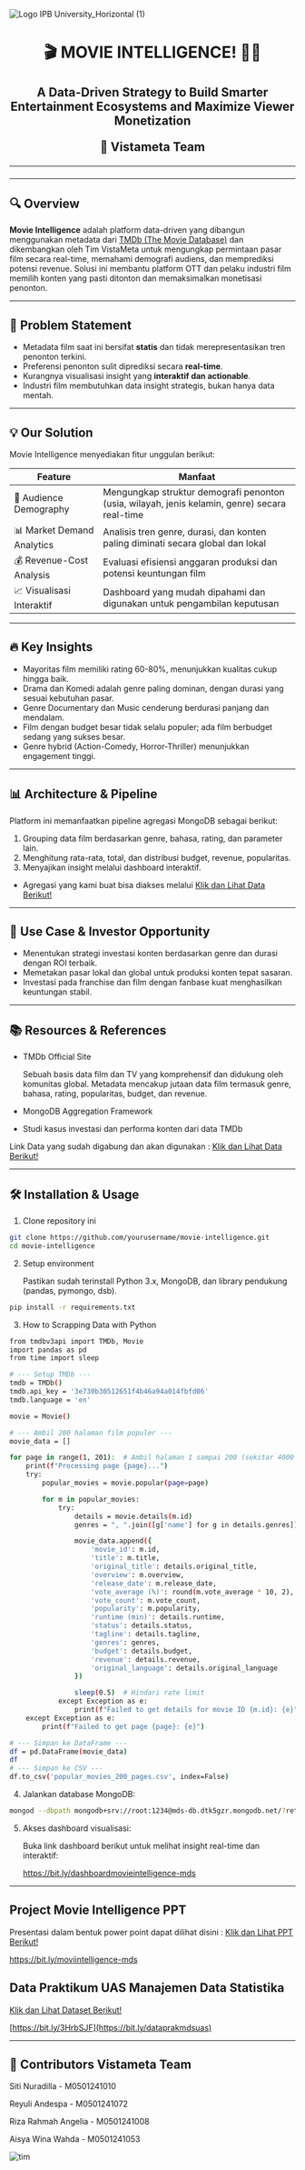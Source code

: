 ![Logo IPB University_Horizontal (1)](https://github.com/user-attachments/assets/a2473f19-385e-459a-9c90-409481f5b313)

<h1 align="center">🎬 <b>MOVIE INTELLIGENCE!</b> 🚀🍿</h1>
                                             
<h2 align="center"> A Data-Driven Strategy to Build Smarter Entertainment Ecosystems and Maximize Viewer Monetization 

<p align="center"> 👥 Vistameta Team </p>

---



<p <img src="MDS.gif" width="1000px" height="350px" alt="GitHub Readme Stats" />



---

## 🔍 Overview

**Movie Intelligence** adalah platform data-driven yang dibangun menggunakan metadata dari [TMDb (The Movie Database)](https://www.themoviedb.org/) dan dikembangkan oleh Tim VistaMeta untuk mengungkap permintaan pasar film secara real-time, memahami demografi audiens, dan memprediksi potensi revenue. Solusi ini membantu platform OTT dan pelaku industri film memilih konten yang pasti ditonton dan memaksimalkan monetisasi penonton.

---

## 📌 Problem Statement

- Metadata film saat ini bersifat **statis** dan tidak merepresentasikan tren penonton terkini.  
- Preferensi penonton sulit diprediksi secara **real-time**.  
- Kurangnya visualisasi insight yang **interaktif dan actionable**.  
- Industri film membutuhkan data insight strategis, bukan hanya data mentah.

---

## 💡 Our Solution

Movie Intelligence menyediakan fitur unggulan berikut:

| Feature                   | Manfaat                                                                                   |
|---------------------------|-------------------------------------------------------------------------------------------|
| 🎯 Audience Demography     | Mengungkap struktur demografi penonton (usia, wilayah, jenis kelamin, genre) secara real-time |
| 📊 Market Demand Analytics | Analisis tren genre, durasi, dan konten paling diminati secara global dan lokal           |
| 💰 Revenue-Cost Analysis   | Evaluasi efisiensi anggaran produksi dan potensi keuntungan film                          |
| 📈 Visualisasi Interaktif  | Dashboard yang mudah dipahami dan digunakan untuk pengambilan keputusan                   |

---

## 🔥 Key Insights

- Mayoritas film memiliki rating 60-80%, menunjukkan kualitas cukup hingga baik.  
- Drama dan Komedi adalah genre paling dominan, dengan durasi yang sesuai kebutuhan pasar.  
- Genre Documentary dan Music cenderung berdurasi panjang dan mendalam.  
- Film dengan budget besar tidak selalu populer; ada film berbudget sedang yang sukses besar.  
- Genre hybrid (Action-Comedy, Horror-Thriller) menunjukkan engagement tinggi.

---

## 📊 Architecture & Pipeline

Platform ini memanfaatkan pipeline agregasi MongoDB sebagai berikut:

1. Grouping data film berdasarkan genre, bahasa, rating, dan parameter lain.  
2. Menghitung rata-rata, total, dan distribusi budget, revenue, popularitas.  
3. Menyajikan insight melalui dashboard interaktif.
- Agregasi yang kami buat bisa diakses melalui
    <a href="Agregasi"> Klik dan Lihat Data Berikut! </a>

---

## 🎯 Use Case & Investor Opportunity

- Menentukan strategi investasi konten berdasarkan genre dan durasi dengan ROI terbaik.  
- Memetakan pasar lokal dan global untuk produksi konten tepat sasaran.  
- Investasi pada franchise dan film dengan fanbase kuat menghasilkan keuntungan stabil.

---

## 📚 Resources & References
- TMDb Official Site

  Sebuah basis data film dan TV yang komprehensif dan didukung oleh komunitas global. Metadata mencakup jutaan data film termasuk genre, bahasa, rating, popularitas, budget, dan revenue.
- MongoDB Aggregation Framework
- Studi kasus investasi dan performa konten dari data TMDb

Link Data yang sudah digabung dan akan digunakan :
  <a href="Data CSV"> Klik dan Lihat Data Berikut! </a>

---

## 🛠️ Installation & Usage

1. Clone repository ini

```bash
git clone https://github.com/yourusername/movie-intelligence.git
cd movie-intelligence
```

2. Setup environment

   Pastikan sudah terinstall Python 3.x, MongoDB, dan library pendukung (pandas, pymongo, dsb).
```bash
pip install -r requirements.txt
```

3. How to Scrapping Data with Python
```bash
from tmdbv3api import TMDb, Movie
import pandas as pd
from time import sleep

# --- Setup TMDb ---
tmdb = TMDb()
tmdb.api_key = '3e730b30512651f4b46a94a014fbfd06'
tmdb.language = 'en'

movie = Movie()

# --- Ambil 200 halaman film populer ---
movie_data = []

for page in range(1, 201):  # Ambil halaman 1 sampai 200 (sekitar 4000 film)
    print(f"Processing page {page}...")
    try:
        popular_movies = movie.popular(page=page)

        for m in popular_movies:
            try:
                details = movie.details(m.id)
                genres = ", ".join([g['name'] for g in details.genres]) if details.genres else None

                movie_data.append({
                    'movie_id': m.id,
                    'title': m.title,
                    'original_title': details.original_title,
                    'overview': m.overview,
                    'release_date': m.release_date,
                    'vote_average (%)': round(m.vote_average * 10, 2),
                    'vote_count': m.vote_count,
                    'popularity': m.popularity,
                    'runtime (min)': details.runtime,
                    'status': details.status,
                    'tagline': details.tagline,
                    'genres': genres,
                    'budget': details.budget,
                    'revenue': details.revenue,
                    'original_language': details.original_language
                })

                sleep(0.5)  # Hindari rate limit
            except Exception as e:
                print(f"Failed to get details for movie ID {m.id}: {e}")
    except Exception as e:
        print(f"Failed to get page {page}: {e}")

# --- Simpan ke DataFrame ---
df = pd.DataFrame(movie_data)
df
# --- Simpan ke CSV ---
df.to_csv('popular_movies_200_pages.csv', index=False)
```


4. Jalankan database MongoDB:
```bash
mongod --dbpath mongodb+srv://root:1234@mds-db.dtk5gzr.mongodb.net/?retryWrites=true&w=majority&appName=mds-db
```

5. Akses dashboard visualisasi:

   Buka link dashboard berikut untuk melihat insight real-time dan interaktif:

   https://bit.ly/dashboardmovieintelligence-mds 



---

##  Project Movie Intelligence PPT 
Presentasi dalam bentuk power point dapat dilihat disini :
<a href="Movie Intelligence PPT.pdf"> Klik dan Lihat PPT Berikut! </a>

https://bit.ly/moviintelligence-mds 


## Data Praktikum UAS Manajemen Data Statistika
<a href="Dataset"> Klik dan Lihat Dataset Berikut! </a>

[https://bit.ly/3HrbSJF](https://bit.ly/dataprakmdsuas) 

---

## 🙌 Contributors Vistameta Team

Siti Nuradilla - M0501241010

Reyuli Andespa - M0501241072

Riza Rahmah Angelia - M0501241008

Aisya Wina Wahda - M0501241053

![tim](https://github.com/user-attachments/assets/41952981-5a40-41ed-8369-d3187ece50de)




